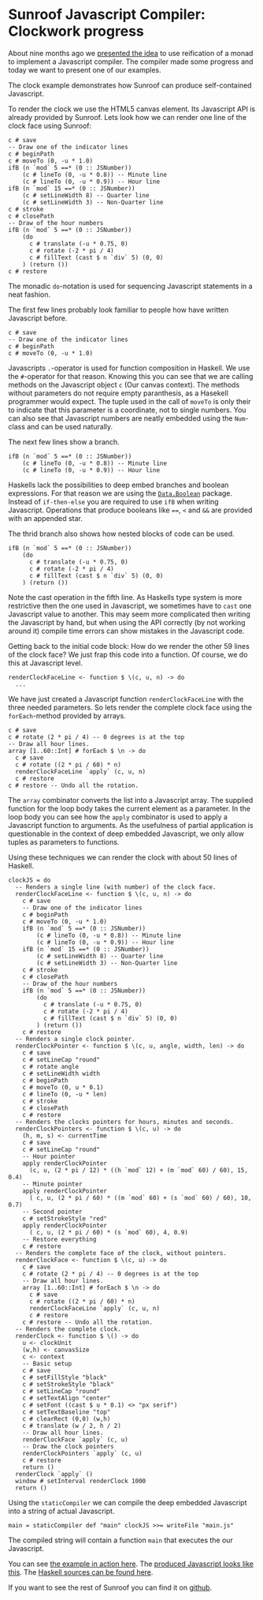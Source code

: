  
# Sunroof Javascript Compiler: Clockwork progress

About nine months ago we 
[presented the idea][SunroofBlogIntro] 
to use reification of a monad
to implement a Javascript compiler.
The compiler made some progress and today we 
want to present one of our examples.

The clock example demonstrates how Sunroof can produce self-contained Javascript.

To render the clock we use the HTML5 canvas element. Its Javascript API
is already provided by Sunroof. Lets look how we can render one line of the
clock face using Sunroof:

    c # save
    -- Draw one of the indicator lines
    c # beginPath
    c # moveTo (0, -u * 1.0)
    ifB (n `mod` 5 ==* (0 :: JSNumber))
        (c # lineTo (0, -u * 0.8)) -- Minute line
        (c # lineTo (0, -u * 0.9)) -- Hour line
    ifB (n `mod` 15 ==* (0 :: JSNumber))
        (c # setLineWidth 8) -- Quarter line
        (c # setLineWidth 3) -- Non-Quarter line
    c # stroke
    c # closePath
    -- Draw of the hour numbers
    ifB (n `mod` 5 ==* (0 :: JSNumber))
        (do
          c # translate (-u * 0.75, 0)
          c # rotate (-2 * pi / 4)
          c # fillText (cast $ n `div` 5) (0, 0)
        ) (return ())
    c # restore

The monadic `do`-notation is used for sequencing Javascript statements
in a neat fashion.

The first few lines probably look familiar to people how have written 
Javascript before.

    c # save
    -- Draw one of the indicator lines
    c # beginPath
    c # moveTo (0, -u * 1.0)

Javascripts `.`-operator is used for function composition in Haskell.
We use the `#`-operator for that reason. Knowing this you can see 
that we are calling methods on the Javascript object `c` (Our canvas context).
The methods without parameters do not require empty paranthesis, as
a Hasekell programmer would expect. The tuple used in the call of `moveTo`
is only their to indicate that this parameter is a coordinate, not 
to single numbers. You can also see that Javascript numbers are neatly
embedded using the `Num`-class and can be used naturally.

The next few lines show a branch.

    ifB (n `mod` 5 ==* (0 :: JSNumber))
        (c # lineTo (0, -u * 0.8)) -- Minute line
        (c # lineTo (0, -u * 0.9)) -- Hour line

Haskells lack the possibilities to deep embed branches and
boolean expressions. For that reason we are using the 
[`Data.Boolean`][BooleanPackage] package. Instead of `if-then-else`
you are required to use `ifB` when writing Javascript. 
Operations that produce booleans
like `==`, `<` and `&&` are provided with an appended star.

The thrid branch also shows how nested blocks of code can be used.

    ifB (n `mod` 5 ==* (0 :: JSNumber))
        (do
          c # translate (-u * 0.75, 0)
          c # rotate (-2 * pi / 4)
          c # fillText (cast $ n `div` 5) (0, 0)
        ) (return ())

Note the cast operation in the fifth line. As Haskells type
system is more restrictive then the one used in Javascript, we sometimes
have to `cast` one Javascript value to another. This may seem more
complicated then writing the Javascript by hand, but when using 
the API correctly (by not working around it) compile time
errors can show mistakes in the Javascript code.

Getting back to the initial code block: How do we render the other 
59 lines of the clock face? We just frap this code into a function.
Of course, we do this at Javascript level.

    renderClockFaceLine <- function $ \(c, u, n) -> do
      ...

We have just created a Javascript function `renderClockFaceLine` with the 
three needed parameters. So lets render the complete clock face using
the `forEach`-method provided by arrays.

    c # save
    c # rotate (2 * pi / 4) -- 0 degrees is at the top
    -- Draw all hour lines.
    array [1..60::Int] # forEach $ \n -> do
      c # save
      c # rotate ((2 * pi / 60) * n)
      renderClockFaceLine `apply` (c, u, n)
      c # restore
    c # restore -- Undo all the rotation.

The `array` combinator converts the list into a Javascript array. The supplied 
function for the loop body takes the current element as a parameter.
In the loop body you can see how the `apply` combinator is used to 
apply a Javascript function to arguments. As the usefulness of partial 
application is questionable in the context of deep embedded Javascript, 
we only allow tuples as parameters to functions.

Using these techniques we can render the clock with about 50 
lines of Haskell.

    clockJS = do
      -- Renders a single line (with number) of the clock face.
      renderClockFaceLine <- function $ \(c, u, n) -> do
        c # save
        -- Draw one of the indicator lines
        c # beginPath
        c # moveTo (0, -u * 1.0)
        ifB (n `mod` 5 ==* (0 :: JSNumber))
            (c # lineTo (0, -u * 0.8)) -- Minute line
            (c # lineTo (0, -u * 0.9)) -- Hour line
        ifB (n `mod` 15 ==* (0 :: JSNumber))
            (c # setLineWidth 8) -- Quarter line
            (c # setLineWidth 3) -- Non-Quarter line
        c # stroke
        c # closePath
        -- Draw of the hour numbers
        ifB (n `mod` 5 ==* (0 :: JSNumber))
            (do
              c # translate (-u * 0.75, 0)
              c # rotate (-2 * pi / 4)
              c # fillText (cast $ n `div` 5) (0, 0)
            ) (return ())
        c # restore
      -- Renders a single clock pointer.
      renderClockPointer <- function $ \(c, u, angle, width, len) -> do
        c # save
        c # setLineCap "round"
        c # rotate angle
        c # setLineWidth width
        c # beginPath
        c # moveTo (0, u * 0.1)
        c # lineTo (0, -u * len)
        c # stroke
        c # closePath
        c # restore
      -- Renders the clocks pointers for hours, minutes and seconds.
      renderClockPointers <- function $ \(c, u) -> do
        (h, m, s) <- currentTime
        c # save
        c # setLineCap "round"
        -- Hour pointer
        apply renderClockPointer
          (c, u, (2 * pi / 12) * ((h `mod` 12) + (m `mod` 60) / 60), 15, 0.4)
        -- Minute pointer
        apply renderClockPointer
          ( c, u, (2 * pi / 60) * ((m `mod` 60) + (s `mod` 60) / 60), 10, 0.7)
        -- Second pointer
        c # setStrokeStyle "red"
        apply renderClockPointer
          ( c, u, (2 * pi / 60) * (s `mod` 60), 4, 0.9)
        -- Restore everything
        c # restore
      -- Renders the complete face of the clock, without pointers.
      renderClockFace <- function $ \(c, u) -> do
        c # save
        c # rotate (2 * pi / 4) -- 0 degrees is at the top
        -- Draw all hour lines.
        array [1..60::Int] # forEach $ \n -> do
          c # save
          c # rotate ((2 * pi / 60) * n)
          renderClockFaceLine `apply` (c, u, n)
          c # restore
        c # restore -- Undo all the rotation.
      -- Renders the complete clock.
      renderClock <- function $ \() -> do
        u <- clockUnit
        (w,h) <- canvasSize
        c <- context
        -- Basic setup
        c # save
        c # setFillStyle "black"
        c # setStrokeStyle "black"
        c # setLineCap "round"
        c # setTextAlign "center"
        c # setFont ((cast $ u * 0.1) <> "px serif")
        c # setTextBaseline "top"
        c # clearRect (0,0) (w,h)
        c # translate (w / 2, h / 2)
        -- Draw all hour lines.
        renderClockFace `apply` (c, u)
        -- Draw the clock pointers
        renderClockPointers `apply` (c, u)
        c # restore
        return ()
      renderClock `apply` ()
      window # setInterval renderClock 1000
      return ()

Using the `staticCompiler` we can compile 
the deep embedded Javascript into a string of actual Javascript.

    main = staticCompiler def "main" clockJS >>= writeFile "main.js"

The compiled string will contain a function `main` 
that executes the our Javascript.

You can see [the example in action here][ExampleRunning]. 
The [produced Javascript looks like this][ProducedJS]. The 
[Haskell sources can be found here][HaskellSource].

If you want to see the rest of Sunroof you can find it on [github][SunroofClockExample].


[SunroofBlogIntro]: http://www.ittc.ku.edu/csdlblog/?p=88 "Monad Reification in Haskell and the Sunroof Javascript compiler"
[KansasComet]: https://github.com/ku-fpg/kansas-comet "Kansas Comet repository"
[SunroofClockExample]: https://github.com/ku-fpg/sunroof "Sunroof clock example"
[BooleanPackage]: http://hackage.haskell.org/package/Boolean-0.1.2 "Boolean package on Hackage"
[ExampleRunning]: TODO "Sunroof clock example"
[ProducedJS]: TODO "Sunroof clock example"
[HaskellSource]: TODO "Sunroof clock example"


